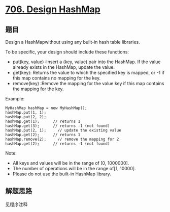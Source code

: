 # [706. Design HashMap](https://leetcode-cn.com/problems/design-hashmap/)

## 题目

Design a HashMapwithout using any built-in hash table libraries.

To be specific, your design should include these functions:

- put(key, value) :Insert a (key, value) pair into the HashMap. If the value already exists in the HashMap, update the value.
- get(key): Returns the value to which the specified key is mapped, or -1 if this map contains no mapping for the key.
- remove(key) :Remove the mapping for the value key if this map contains the mapping for the key.

Example:

```text
MyHashMap hashMap = new MyHashMap();
hashMap.put(1, 1);
hashMap.put(2, 2);
hashMap.get(1);      // returns 1
hashMap.get(3);      // returns -1 (not found)
hashMap.put(2, 1);     // update the existing value
hashMap.get(2);      // returns 1
hashMap.remove(2);     // remove the mapping for 2
hashMap.get(2);      // returns -1 (not found)
```

Note:

- All keys and values will be in the range of [0, 1000000].
- The number of operations will be in the range of[1, 10000].
- Please do not use the built-in HashMap library.

## 解题思路

见程序注释
